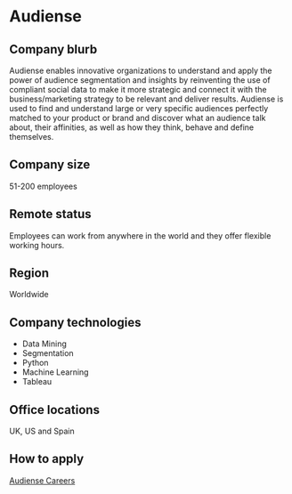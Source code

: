 # Audiense

## Company blurb

Audiense enables innovative organizations to understand and apply the power of audience segmentation and insights by reinventing the use of compliant social data to make it more strategic and connect it with the business/marketing strategy to be relevant and deliver results. Audiense is used to find and understand large or very specific audiences perfectly matched to your product or brand and discover what an audience talk about, their affinities, as well as how they think, behave and define themselves.
## Company size

51-200 employees

## Remote status

Employees can work from anywhere in the world and they offer flexible working hours.

## Region

Worldwide

## Company technologies

- Data Mining
- Segmentation
- Python
- Machine Learning
- Tableau


## Office locations

UK, US and Spain

## How to apply

[Audiense Careers](https://aboutus.audiense.com/careers)
